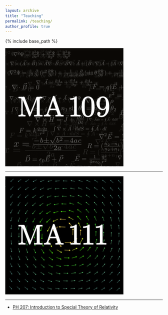 ```yaml
---
layout: archive
title: "Teaching"
permalink: /teaching/
author_profile: true
---
```


{% include base_path %}

[![109.png](/images/109.png)](/ma109)

---

[![111.png](/images/111.png)](/ma111)

---
- [PH 207: Introduction to Special Theory of Relativity](/ph207)
